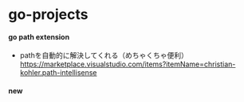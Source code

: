 # go-projects

#### go path extension
- pathを自動的に解決してくれる（めちゃくちゃ便利）
https://marketplace.visualstudio.com/items?itemName=christian-kohler.path-intellisense

#### new
